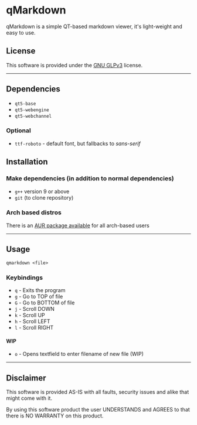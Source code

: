 # qMarkdown

qMarkdown is a simple QT-based markdown viewer, it's light-weight and easy to use.

## License

This software is provided under the
[GNU GLPv3](https://www.gnu.org/licenses/gpl-3.0.en.html) license.

---

## Dependencies

* `qt5-base`
* `qt5-webengine`
* `qt5-webchannel`

### Optional

* `ttf-roboto` - default font, but fallbacks to *sans-serif*

## Installation

### Make dependencies (in addition to normal dependencies)

* `g++` version 9 or above
* `git` (to clone repository)

### Arch based distros

There is an
[AUR package available](https://aur.archlinux.org/packages/qmarkdown/) for all
arch-based users

---

## Usage

`qmarkdown <file>`

### Keybindings

* `q` - Exits the program
* `g` - Go to TOP of file
* `G` - Go to BOTTOM of file
* `j` - Scroll DOWN
* `k` - Scroll UP
* `h` - Scroll LEFT
* `l` - Scroll RIGHT

#### WIP

* `o` - Opens textfield to enter filename of new file (WIP)

---

## Disclaimer

This software is provided AS-IS with all faults, security issues and alike that
might come with it.

By using this software product the user UNDERSTANDS and AGREES to that there is
NO WARRANTY on this product.
